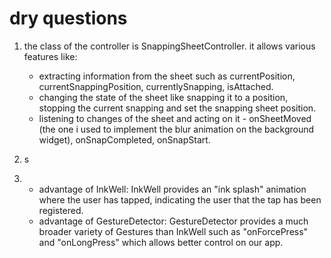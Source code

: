# dry questions

1) the class of the controller is SnappingSheetController. 
   it allows various features like:
   - extracting information from the sheet such as currentPosition, currentSnappingPosition, currentlySnapping, isAttached. 
   - changing the state of the sheet like snapping it to a position, stopping the current snapping and set the snapping sheet position. 
   - listening to changes of the sheet and acting on it - onSheetMoved (the one i used to implement the blur animation on the background widget), onSnapCompleted, onSnapStart.
    
2) s

3) - advantage of InkWell: InkWell provides an "ink splash" animation where the user has tapped, indicating the user that the tap has been registered.  
   - advantage of GestureDetector: GestureDetector provides a much broader variety of Gestures than InkWell such as "onForcePress" and "onLongPress" which allows        better control on our app.
